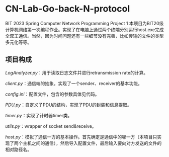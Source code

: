 # CN-Lab-Go-back-N-protocol
BIT 2023 Spring Computer Network Programming Project 1
本项目为BIT20级计算机网络第一次编程作业。实现了在电脑上通过两个终端分别运行host.exe完成全双工通信。当然，因为时间问题还有一些细节没有完善，比如传输的文件的类型多元化等等。

## 项目构成

*LogAnalyzer.py*：用于读取日志文件并进行retransmission rate的计算。

*client.py*：通信端的抽象。实现了一个sender、receiver的基本功能。

*config.ini*：配置文件，包含的参数具体见代码。

*PDU.py*：自定义了PDU的结构，实现了PDU的封装和信息提取。

*timer.py*：实现了计时器timer类。

*utils.py*：wrapper of socket send&receive。

*host.py*：模拟了通信一方的基本操作。首先确定是通信中的哪一方（本项目只实现了两个主机之间的通信），然后导入配置文件，最后输入要向对方发送的文件的相对路径名。
